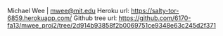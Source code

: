 Michael Wee | mwee@mit.edu
Heroku url: https://salty-tor-6859.herokuapp.com/
Github tree url: https://github.com/6170-fa13/mwee_proj2/tree/2d914b93858f2b0069751ce9348e63c245d2f371
